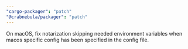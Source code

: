 ```yaml
---
"cargo-packager": "patch"
"@crabnebula/packager": "patch"
---
```


On macOS, fix notarization skipping needed environment variables when macos specific config has been specified in the config file.
